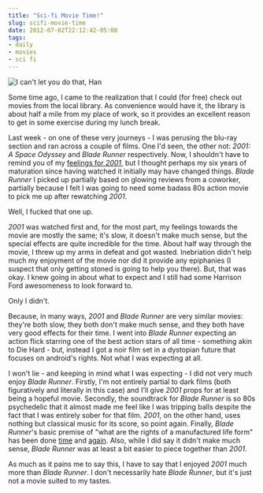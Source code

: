 ```yaml
---
title: "Sci-fi Movie Time!"
slug: scifi-movie-time
date: 2012-07-02T22:12:42-05:00
tags:
- daily
- movies
- sci fi
---
```

![](http://images.dxprog.com/blog/blade_oddessy.jpg "I can't let you do that, Han")

Some time ago, I came to the realization that I could (for free) check out movies from the local library. As convenience would have it, the library is about half a mile from my place of work, so it provides an excellent reason to get in some exercise during my lunch break.

Last week - on one of these very journeys - I was perusing the blu-ray section and ran across a couple of films. One I'd seen, the other not: _2001: A Space Odyssey_  and _Blade Runner_ respectively. Now, I shouldn't have to remind you of my [feelings for _2001_](http://dxprog.com/comic/2000wtf/), but I thought perhaps my six years of maturation since having watched it initially may have changed things. _Blade Runner_ I picked up partially based on glowing reviews from a coworker, partially because I felt I was going to need some badass 80s action movie to pick me up after rewatching _2001_.

Well, I fucked that one up.

_2001_ was watched first and, for the most part, my feelings towards the movie are mostly the same; it's slow, it doesn't make much sense, but the special effects are quite incredible for the time. About half way through the movie, I threw up my arms in defeat and got wasted. Inebriation didn't help much my enjoyment of the movie nor did it provide any epiphanies (I suspect that only getting stoned is going to help you there). But, that was okay. I knew going in about what to expect and I still had some Harrison Ford awesomeness to look forward to.

Only I didn't.

Because, in many ways, _2001_ and _Blade Runner_ are very similar movies: they're both slow, they both don't make much sense, and they both have very good effects for their time. I went into _Blade Runner_ expecting an action flick starring one of the best action stars of all time - something akin to Die Hard - but, instead I got a noir film set in a dystopian future that focuses on android's rights. Not what I was expecting at all.

I won't lie - and keeping in mind what I was expecting - I did not very much enjoy _Blade Runner_. Firstly, I'm not entirely partial to dark films (both figuratively and literally in this case) and I'll give _2001_ props for at least being a hopeful movie. Secondly, the soundtrack for _Blade Runner_ is so 80s psychedelic that it almost made me feel like I was tripping balls despite the fact that I was entirely sober for that film. _2001_, on the other hand, uses nothing but classical music for its score, so point again. Finally, _Blade Runner_'s basic premise of "what are the rights of a manufactured life form" has been done [time](http://en.memory-alpha.org/wiki/The_Doctor) and [again](http://en.memory-alpha.org/wiki/Data). Also, while I did say it didn't make much sense, _Blade Runner_ was at least a bit easier to piece together than _2001_.

As much as it pains me to say this, I have to say that I enjoyed _2001_ much more than _Blade Runner_. I don't necessarily hate _Blade Runner_, but it's just not a movie suited to my tastes.
